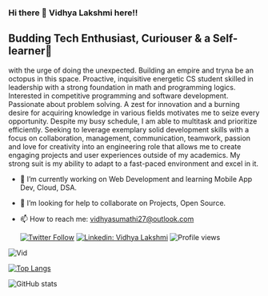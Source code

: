 ### Hi there 👋 Vidhya Lakshmi here!!
## Budding Tech Enthusiast, Curiouser & a Self-learner🌱
with the urge of doing the unexpected. Building an empire and tryna be an octopus in this space. Proactive, inquisitive energetic CS student skilled in leadership with a strong foundation in math and programming logics. Interested in competitive programming and software development. Passionate about problem solving. A zest for innovation and a burning desire for acquiring knowledge in various fields motivates me to seize every opportunity. Despite my busy schedule, I am able to multitask and prioritize efficiently. Seeking to leverage exemplary solid development skills with a focus on collaboration, management, communication, teamwork, passion and love for creativity into an engineering role that allows me to create engaging projects and user experiences outside of my academics. My strong suit is my ability to adapt to a fast-paced environment and excel in it.

- 🔭 I’m currently working on Web Development and learning Mobile App Dev, Cloud, DSA.
- 🤔 I’m looking for help to collaborate on Projects, Open Source. 
- 📫 How to reach me: vidhyasumathi27@outlook.com

    [![Twitter Follow](https://img.shields.io/twitter/follow/sumathividhya?label=Follow)](https://twitter.com/sumathividhya)
[![Linkedin: Vidhya Lakshmi](https://img.shields.io/badge/-Vidhya%20Lakshmi-blue?style=flat-square&logo=Linkedin&logoColor=white&link=http://www.linkedin.com/in/vidhya-l-1aaab61b90)](http://www.linkedin.com/in/vidhya-l-1aaab61b90)
![Profile views](https://gpvc.arturio.dev/Vid-27)

![Vid](https://user-images.githubusercontent.com/72182858/140051060-1d4c463c-1083-4bf3-973b-279ba6d9948b.jpg)

[![Top Langs](https://github-readme-stats.vercel.app/api/top-langs/?username=Vid-27&layout=compact)](https://github.com/anuraghazra/github-readme-stats)

![GitHub stats](https://github-readme-stats.vercel.app/api?username=Vid-27&show_icons=true)

